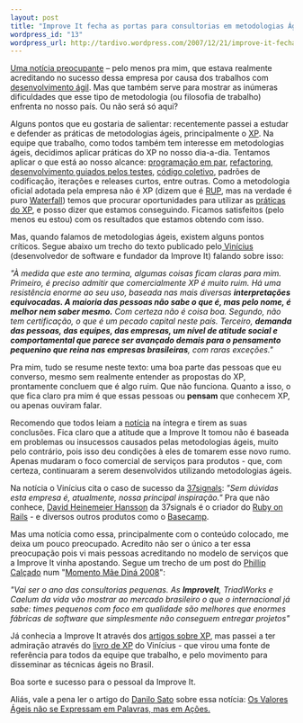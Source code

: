 ```yaml
--- 
layout: post
title: "Improve It fecha as portas para consultorias em metodologias Ágeis"
wordpress_id: "13"
wordpress_url: http://tardivo.wordpress.com/2007/12/21/improve-it-fecha-as-portas-para-consultorias-em-metodologias-ageis/
---
```

<a href="http://blog.improveit.com.br/articles/2007/12/19/novos-rumos-em-2008" target="_blank">Uma notícia preocupante</a> – pelo menos pra mim, que estava realmente acreditando no sucesso dessa empresa por causa dos trabalhos com <a href="http://www.improveit.com.br/xp/manifesto_agil">desenvolvimento ágil</a>. Mas que também serve para mostrar as inúmeras dificuldades que esse tipo de metodologia (ou filosofia de trabalho) enfrenta no nosso país. Ou não será só aqui?

Alguns pontos que eu gostaria de salientar: recentemente passei a estudar e defender as práticas de metodologias ágeis, principalmente o <a href="http://www.extremeprogramming.org/">XP</a>.
Na equipe que trabalho, como todos também tem interesse em metodologias ágeis, decidimos aplicar práticas do XP no nosso dia-a-dia. Tentamos aplicar o que está ao nosso alcance: <a href="http://www.improveit.com.br/xp/praticas/programacao_par">programação em par</a>, <a href="http://www.improveit.com.br/xp/praticas/refatoracao">refactoring</a>, <a href="http://www.improveit.com.br/xp/praticas/tdd">desenvolvimento guiados pelos testes</a>, <a href="http://www.improveit.com.br/xp/praticas/codigo_coletivo">código coletivo</a>, padrões de codificação, iterações e releases curtos, entre outras. Como a metodologia oficial adotada pela empresa não é XP (dizem que é <a href="http://www.dtsato.com/blog/default/Agile/?permalink=Chega-de-Processos.html&amp;smm=y">RUP</a>, mas na verdade é puro <a href="http://en.wikipedia.org/wiki/Waterfall_model">Waterfall</a>) temos que procurar oportunidades para utilizar as <a href="http://www.improveit.com.br/xp">práticas do XP</a>, e posso dizer que estamos conseguindo. Ficamos satisfeitos (pelo menos eu estou) com os resultados que estamos obtendo com isso.

Mas, quando falamos de metodologias ágeis, existem alguns pontos críticos. Segue abaixo um trecho do texto publicado pelo<a href="http://www.improveit.com.br/vinicius"> Vinícius</a> (desenvolvedor de software e fundador da Improve It) falando sobre isso:

<i>"À medida que este ano termina, algumas coisas ficam claras para mim. Primeiro, é preciso admitir que comercialmente XP é muito ruim. Há uma resistência enorme ao seu uso, baseada nas mais diversas <b>interpretações equivocadas. A maioria das pessoas não sabe o que é, mas pelo nome, é melhor nem saber mesmo.</b> Com certeza não é coisa boa. Segundo, não tem certificação, o que é um pecado capital neste país. Terceiro, <b>demanda das pessoas, das equipes, das empresas, um nível de atitude social e comportamental que parece ser avançado demais para o pensamento pequenino que reina nas empresas brasileiras</b>, com raras exceções."</i>

Pra mim, tudo se resume neste texto: uma boa parte das pessoas que eu converso, mesmo sem realmente entender as propostas do XP, prontamente concluem que é algo ruim. Que não funciona. Quanto a isso, o que fica claro pra mim é que essas pessoas ou <b>pensam</b> que conhecem XP,  ou apenas ouviram falar.

Recomendo que todos leiam a <a href="http://blog.improveit.com.br/articles/2007/12/19/novos-rumos-em-2008">notícia</a> na íntegra e tirem as suas conclusões. Fica claro que a atitude que a Improve It tomou não é baseada em problemas ou insucessos causados pelas metodologias ágeis, muito pelo contrário, pois isso deu condições à eles de tomarem esse novo rumo.  Apenas mudaram o foco comercial de serviços para produtos - que, com certeza, continuaram a serem desenvolvidos utilizando metodologias ágeis.

Na notícia o Vinícius cita o caso de sucesso da <a href="http://www.37signals.com/">37signals</a>: <i>"Sem dúvidas esta empresa é, atualmente, nossa principal inspiração." </i>Pra que não conhece, <a href="http://www.loudthinking.com/">David Heinemeier Hansson</a> da 37signals é o criador do <a href="http://www.rubyonrails.org/">Ruby on Rails</a> - e diversos outros produtos como o <a href="http://www.basecamphq.com/">Basecamp</a>.

Mas uma notícia como essa, principalmente com o conteúdo colocado, me deixa um pouco preocupado. Acredito não ser o único a ter essa preocupação pois vi mais pessoas acreditando no modelo de serviços que a Improve It vinha apostando. Segue um trecho de um post do <a href="http://blog.fragmental.com.br/">Phillip Calçado</a> num "<a href="http://blog.fragmental.com.br/2007/12/02/momento-mae-dina-2008/">Momento Mãe Diná 2008</a>":

<i>"Vai ser o ano das consultorias pequenas. As <b>ImproveIt</b>, TriadWorks e Caelum da vida vão mostrar ao mercado brasileiro o que o internacional já sabe: times pequenos com foco em qualidade são melhores que enormes fábricas de software que simplesmente não conseguem entregar projetos"</i>

Já conhecia a Improve It através dos <a href="http://www.improveit.com.br/xp">artigos sobre XP</a>, mas passei a ter admiração através do <a href="http://www.improveit.com.br/livroxp">livro de XP</a> do Vinícius - que virou uma fonte de referência para todos da equipe que trabalho, e pelo movimento para disseminar as técnicas ágeis no Brasil.

Boa sorte e sucesso para o pessoal da Improve It.

Aliás, vale a pena ler o artigo do <a href="http://www.dtsato.com/blog/default/?page=main">Danilo Sato</a> sobre essa notícia:  <a href="http://www.dtsato.com/blog/default/?permalink=Os-Valores-Ageis-nao-se-Expressam-em-Palavras-mas-em-Acoes.html">Os Valores Ágeis não se Expressam em Palavras, mas em Ações.</a>
